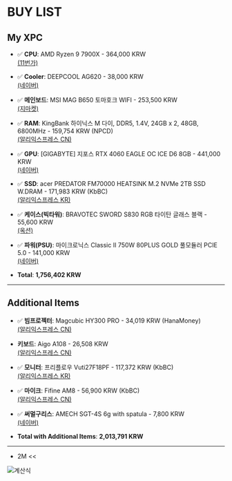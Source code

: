 # BUY LIST

## My XPC

- ✅ **CPU**: AMD Ryzen 9 7900X - 364,000 KRW       
  [(11번가)](https://www.11st.co.kr/products/pa/4969320459?couponPriceYn=Y)

- ✅ **Cooler**: DEEPCOOL AG620 - 38,000 KRW   
  [(네이버)](https://smartstore.naver.com/pcp/products/10284438192?NaPm=ct%3Dm2ytywgg%7Cci%3D145a7792d76646ca823d26130415afedaf881ae1%7Ctr%3Dslct%7Csn%3D278714%7Chk%3D86d3e2cd99c286f15d179179176075b8b02e055c&nl-query=DEEPCOOL+AG620)

- ✅ **메인보드**: MSI MAG B650 토마호크 WIFI - 253,500 KRW     
  [(지마켓)](https://item.gmarket.co.kr/Item?goodscode=2623467729)

- ✅ **RAM**: KingBank 하이닉스 M 다이, DDR5, 1.4V, 24GB x 2, 48GB, 6800MHz - 159,754 KRW (NPCD)    
  [(알리익스프레스 CN)](https://ko.aliexpress.com/item/1005006995676770.html?spm=a2g0o.productlist.main.9.63046fddFHuJQA&algo_pvid=596fe70d-fdc9-40bf-a980-5e3cd12314c5&algo_exp_id=596fe70d-fdc9-40bf-a980-5e3cd12314c5-4&pdp_npi=4%40dis%21KRW%21376502%21161218%21%21%211892.92%21810.55%21%40210156fc17304720992421303e13a6%2112000042621608029%21sea%21KR%210%21ABX&curPageLogUid=VXCBnW8zRO52&utparam-url=scene%3Asearch%7Cquery_from%3A)

- ✅ **GPU**: [GIGABYTE] 지포스 RTX 4060 EAGLE OC ICE D6 8GB - 441,000 KRW     
  [(네이버)](https://smartstore.naver.com/compuzone/products/10026985478?nl-query=RTX4060&NaPm=ci%3D5a880684f86d459aa4d77b931c83d6f0%7Cct%3Dm2yumatr%7Ctr%3Dnslsl%7Csn%3D157367%7Chk%3D1af8981257140d3c79c8f4a30d88ce38c3ed07d3)

- ✅ **SSD**: acer PREDATOR FM70000 HEATSINK M.2 NVMe 2TB SSD W.DRAM - 171,983 KRW (KbBC)   
  [(알리익스프레스 KR)](https://ko.aliexpress.com/item/1005006636014321.html?srcSns=sns_Copy&spreadType=socialShare&bizType=ProductDetail&social_params=6000188196424&aff_fcid=f59b246c36c44a048568258fc26fb342-1730744044896-09746-_oE4WHnD&tt=MG&aff_fsk=_oE4WHnD&aff_platform=default&sk=_oE4WHnD&aff_trace_key=f59b246c36c44a048568258fc26fb342-1730744044896-09746-_oE4WHnD&shareId=6000188196424&businessType=ProductDetail&platform=AE&terminal_id=1657215ac899479b939e3aa40d7d05da&afSmartRedirect=y&gatewayAdapt=glo2kor)

- ✅ **케이스(빅타워)**: BRAVOTEC SWORD S830 RGB 타이탄 글래스 블랙 - 55,600 KRW     
  [(옥션)](http://itempage3.auction.co.kr/DetailView.aspx?itemno=B769509348)

- ✅ **파워(PSU)**: 마이크로닉스 Classic II 750W 80PLUS GOLD 풀모듈러 PCIE 5.0 - 141,000 KRW      
  [(네이버)](https://smartstore.naver.com/naeunnaeil/products/8681687482?nl-query=750W%20%ED%8C%8C%EC%9B%8C%20Gold&tr=nslsl)

- **Total**: **1,756,402 KRW**

---

## Additional Items

- ✅ **빔프로젝터**: Magcubic HY300 PRO - 34,019 KRW (HanaMoney)    
  [(알리익스프레스 CN)](https://ko.aliexpress.com/item/1005006967446375.html?spm=a2g0o.productlist.main.5.244d47a8YbyNFZ&algo_pvid=d7954622-7bf6-4ff1-beb0-5386866822d6&algo_exp_id=d7954622-7bf6-4ff1-beb0-5386866822d6-2&pdp_npi=4%40dis%21KRW%21127948%2153029%21%21%21643.28%21266.62%21%402101590d17304764109238742e9eb5%2112000038885850063%21sea%21KR%210%21ABX&curPageLogUid=x9XtvzEiDZov&utparam-url=scene%3Asearch%7Cquery_from%3A)

- **키보드**: Aigo A108 - 26,508 KRW      
  [(알리익스프레스 CN)](https://ko.aliexpress.com/item/1005007539817700.html?spm=a2g0o.productlist.main.3.b7c8xcdhxcdhUa&algo_pvid=8af351c7-2350-4f88-821c-210f08f41716&algo_exp_id=8af351c7-2350-4f88-821c-210f08f41716-1&pdp_npi=4%40dis%21KRW%2181680%2126508%21%21%21410.66%21133.27%21%402140c1c317304765491932559e93c6%2112000041211876202%21sea%21KR%210%21ABX&curPageLogUid=m0MjMI5LS6nk&utparam-url=scene%3Asearch%7Cquery_from%3A)

- ✅ **모니터**: 프리플로우 Vuti27F18PF - 117,372 KRW (KbBC)      
  [(알리익스프레스 KR)](https://ko.aliexpress.com/item/1005007586768709.html?srcSns=sns_Copy&spreadType=socialShare&bizType=ProductDetail&social_params=6000186018683&aff_fcid=a4bbf4777c7f4ab6b1e7d2a2946d7942-1730477603810-04279-_onmjBUr&tt=MG&aff_fsk=_onmjBUr&aff_platform=default&sk=_onmjBUr&aff_trace_key=a4bbf4777c7f4ab6b1e7d2a2946d7942-1730477603810-04279-_onmjBUr&shareId=6000186018683&businessType=ProductDetail&platform=AE&terminal_id=84f85f9e180147558ffc326b01ddf6d8&afSmartRedirect=y)

- ✅ **마이크**: Fifine AM8 - 56,900 KRW (KbBC)    
  [(알리익스프레스 CN)](https://ko.aliexpress.com/item/1005006033905180.html?srcSns=sns_Copy&spreadType=socialShare&bizType=ProductDetail&social_params=6000186029999&aff_fcid=72124d100d5043f584df6c79100dfa11-1730479262764-04743-_ooE273N&tt=MG&aff_fsk=_ooE273N&aff_platform=default&sk=_ooE273N&aff_trace_key=72124d100d5043f584df6c79100dfa11-1730479262764-04743-_ooE273N&shareId=6000186029999&businessType=ProductDetail&platform=AE&terminal_id=84f85f9e180147558ffc326b01ddf6d8&afSmartRedirect=y)

- ✅ **써멀구리스**: AMECH SGT-4S 6g with spatula - 7,800 KRW       
  [(네이버)](https://smartstore.naver.com/amech83/products/8194536821?NaPm=ct%3Dm2yxtq54%7Cci%3D2555989f80e9bf06eedf3433595321a9509f64ff%7Ctr%3Dslsl%7Csn%3D7945014%7Chk%3Df65600617c2218eb721b425aa10b46636223c175&nl-query=%EC%97%90%EC%9D%B4%EB%A9%95)

- **Total with Additional Items**: **2,013,791 KRW**

---------
- 2M <<

![계산식](https://i.ibb.co/vDVwKp9/rounded-image-1.png)
